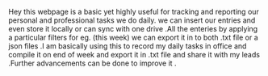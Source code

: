Hey this webpage is a basic yet highly useful for tracking and reporting our personal and professional tasks we do daily. 
we can insert our entries and even store it locally or can sync with one drive .All the 
enteries by applying a particular filters for eg. (this week) we can export it in to both .txt file or a json files .I am basically 
using this to record my daily tasks in office and compile it on end of week and export it in .txt file and share it with my leads .Further advancements can be done to improve it .
